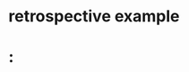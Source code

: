 # retrospective example
#
# <Column name>:
#   <Title> <Description>

What we did well:
  - Released first version on time. 

What we learnt:
  - Must give hosting company 2 days more notice before deployment
  - Clearcase sucks

What should we do differently next time:
  - Automate all deployment procedures. We need repeatability so we can deploy more reliably, more often.

What still puzzles us:
  - Why are we still using such a horrible VCS? It's 2010.

Actions:

- [ ] Action One
- [ ] Action Two
